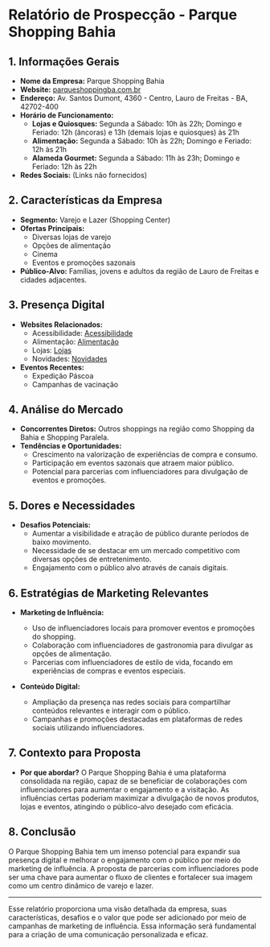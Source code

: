 # Relatório de Prospecção - Parque Shopping Bahia

## 1. Informações Gerais
- **Nome da Empresa:** Parque Shopping Bahia
- **Website:** [parqueshoppingba.com.br](http://www.parqueshoppingba.com.br)
- **Endereço:** Av. Santos Dumont, 4360 - Centro, Lauro de Freitas - BA, 42702-400
- **Horário de Funcionamento:**
  - **Lojas e Quiosques:** Segunda a Sábado: 10h às 22h; Domingo e Feriado: 12h (âncoras) e 13h (demais lojas e quiosques) às 21h
  - **Alimentação:** Segunda a Sábado: 10h às 22h; Domingo e Feriado: 12h às 21h
  - **Alameda Gourmet:** Segunda a Sábado: 11h às 23h; Domingo e Feriado: 12h às 22h
- **Redes Sociais:** (Links não fornecidos)

## 2. Características da Empresa
- **Segmento:** Varejo e Lazer (Shopping Center)
- **Ofertas Principais:**
  - Diversas lojas de varejo
  - Opções de alimentação
  - Cinema
  - Eventos e promoções sazonais
- **Público-Alvo:** Famílias, jovens e adultos da região de Lauro de Freitas e cidades adjacentes.

## 3. Presença Digital
- **Websites Relacionados:**
  - Acessibilidade: [Acessibilidade](http://www.parqueshoppingba.com.br/acessibilidade)
  - Alimentação: [Alimentação](http://www.parqueshoppingba.com.br/alimentacao)
  - Lojas: [Lojas](http://www.parqueshoppingba.com.br/lojas)
  - Novidades: [Novidades](http://www.parqueshoppingba.com.br/novidades)
- **Eventos Recentes:**
  - Expedição Páscoa
  - Campanhas de vacinação

## 4. Análise do Mercado
- **Concorrentes Diretos:** Outros shoppings na região como Shopping da Bahia e Shopping Paralela.
- **Tendências e Oportunidades:**
  - Crescimento na valorização de experiências de compra e consumo.
  - Participação em eventos sazonais que atraem maior público.
  - Potencial para parcerias com influenciadores para divulgação de eventos e promoções.

## 5. Dores e Necessidades
- **Desafios Potenciais:**
  - Aumentar a visibilidade e atração de público durante períodos de baixo movimento.
  - Necessidade de se destacar em um mercado competitivo com diversas opções de entretenimento.
  - Engajamento com o público alvo através de canais digitais.

## 6. Estratégias de Marketing Relevantes
- **Marketing de Influência:**
  - Uso de influenciadores locais para promover eventos e promoções do shopping.
  - Colaboração com influenciadores de gastronomia para divulgar as opções de alimentação.
  - Parcerias com influenciadores de estilo de vida, focando em experiências de compras e eventos especiais.

- **Conteúdo Digital:**
  - Ampliação da presença nas redes sociais para compartilhar conteúdos relevantes e interagir com o público.
  - Campanhas e promoções destacadas em plataformas de redes sociais utilizando influenciadores.

## 7. Contexto para Proposta
- **Por que abordar?** O Parque Shopping Bahia é uma plataforma consolidada na região, capaz de se beneficiar de colaborações com influenciadores para aumentar o engajamento e a visitação. As influências certas poderiam maximizar a divulgação de novos produtos, lojas e eventos, atingindo o público-alvo desejado com eficácia.

## 8. Conclusão
O Parque Shopping Bahia tem um imenso potencial para expandir sua presença digital e melhorar o engajamento com o público por meio do marketing de influência. A proposta de parcerias com influenciadores pode ser uma chave para aumentar o fluxo de clientes e fortalecer sua imagem como um centro dinâmico de varejo e lazer.

---

Esse relatório proporciona uma visão detalhada da empresa, suas características, desafios e o valor que pode ser adicionado por meio de campanhas de marketing de influência. Essa informação será fundamental para a criação de uma comunicação personalizada e eficaz.